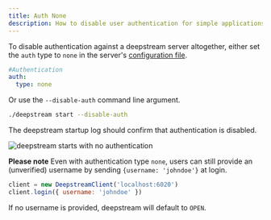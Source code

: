 ```yaml
---
title: Auth None
description: How to disable user authentication for simple applications and development
---
```


To disable authentication against a deepstream server altogether, either set the `auth` type to `none` in the server's [configuration file](../../../docs/server/configuration/).

```yaml
#Authentication
auth:
  type: none
```

Or use the `--disable-auth` command line argument.

```bash
./deepstream start --disable-auth
```

The deepstream startup log should confirm that authentication is disabled.

![deepstream starts with no authentication](ds-start-auth-none.png)

**Please note** Even with authentication type `none`, users can still provide an (unverified) username by sending `{username: 'johndoe'}` at login.

```javascript
client = new DeepstreamClient('localhost:6020')
client.login({ username: 'johndoe' })
```

If no username is provided, deepstream will default to `OPEN`.
